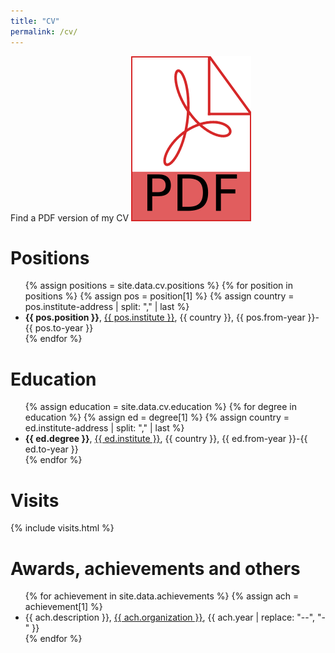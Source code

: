 ```yaml
---
title: "CV"
permalink: /cv/
---
```

Find a PDF version of my CV [<img class="svg-icon" src="/assets/pdf.svg">](https://raw.githubusercontent.com/md-arif-shaikh/md-arif-shaikh.github.io/pdflatex/_data/arif/cv_arif.pdf)

# Positions
<ul reversed>
{% assign positions = site.data.cv.positions %}
{% for position in positions %}
{% assign pos = position[1] %}
{% assign country = pos.institute-address | split: "," | last %}
<li> <b>{{ pos.position }}</b>, <a href={{ pos.institute-website }}>{{ pos.institute }}</a>, {{ country }}, {{ pos.from-year }}-{{ pos.to-year }}</li>
{% endfor %}
</ul>
  
# Education
<ul reversed>
{% assign education = site.data.cv.education %}
{% for degree in education %}
{% assign ed = degree[1] %}
{% assign country = ed.institute-address | split: "," | last %}
<li> <b>{{ ed.degree }}</b>, <a href={{ ed.institute-website }}>{{ ed.institute }}</a>, {{ country }}, {{ ed.from-year }}-{{ ed.to-year }}</li>
{% endfor %}
</ul>

# Visits
{% include visits.html %}

# Awards, achievements and others
<ul reversed>
{% for achievement in site.data.achievements %}
{% assign ach = achievement[1] %}
<li> {{ ach.description }}, <a href={{ ach.organization-website }}>{{ ach.organization }}</a>, {{ ach.year | replace: "--", "-" }}</li>
{% endfor %}
</ul>
